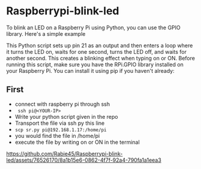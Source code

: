 # Raspberrypi-blink-led
To blink an LED on a Raspberry Pi using Python, you can use the GPIO library. Here's a simple example

This Python script sets up pin 21 as an output and then enters a loop where it turns the LED on, waits for one second, turns the LED off, and waits for another second. This creates a blinking effect when typing on or ON.
Before running this script, make sure you have the RPi.GPIO library installed on your Raspberry Pi. You can install it using pip if you haven't already:

## First 
 - connect with raspberry pi through ssh
 - ``` ssh pi@<YOUR-IP>```
 - Write your python script given in the repo
 - Transport the file via ssh py this line
 - ``` scp sr.py pi@192.168.1.17:/home/pi ```
 - you would find the file in /home/pi
 - execute the file by writing on or ON in the terminal 

https://github.com/Rabie45/Raspberrypi-blink-led/assets/76526170/8a1b15e6-0862-4f7f-92a4-790fa1a1eea3

